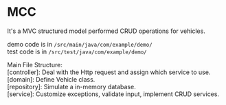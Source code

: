 # MCC
It's a MVC structured model performed CRUD operations for vehicles.  

demo code is in `/src/main/java/com/example/demo/`  
test code is in `/src/test/java/com/example/demo/`  

Main File Structure:  
[controller]: Deal with the Http request and assign which service to use.  
[domain]: Define Vehicle class.  
[repository]: Simulate a in-memory database.   
[service]: Customize exceptions, validate input, implement CRUD services.   